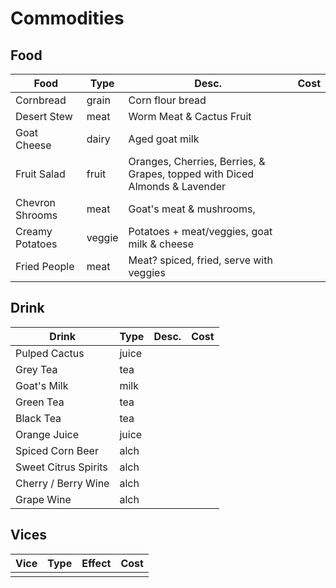 # Commodities
## Food
| Food            | Type   | Desc.                                                                      | Cost |
| --------------- | ------ | -------------------------------------------------------------------------- | ---- |
| Cornbread       | grain  | Corn flour bread                                                           |      |
| Desert Stew     | meat   | Worm Meat & Cactus Fruit                                                   |      |
| Goat Cheese     | dairy  | Aged goat milk                                                             |      |
| Fruit Salad     | fruit  | Oranges, Cherries, Berries, & Grapes, topped with Diced Almonds & Lavender |      |
| Chevron Shrooms | meat   | Goat's meat & mushrooms,                                                   |      |
| Creamy Potatoes | veggie | Potatoes + meat/veggies, goat milk & cheese                                |      |
| Fried People    | meat   | Meat? spiced, fried, serve with veggies                                    |      |


## Drink
| Drink                | Type  | Desc. | Cost |
| -------------------- | ----- | ----- | ---- |
| Pulped Cactus         | juice |       |      |
| Grey Tea             | tea   |       |      |
| Goat's Milk          | milk  |       |      |
| Green Tea            | tea   |       |      |
| Black Tea            | tea   |       |      |
| Orange Juice         | juice |       |      |
| Spiced Corn Beer     | alch  |       |      |
| Sweet Citrus Spirits | alch  |       |      |
| Cherry / Berry Wine  | alch  |       |      |
| Grape Wine           | alch  |       |      |

## Vices
| Vice | Type | Effect | Cost |
| ---- | ---- | ------ | ---- |
|      |      |        |      |
